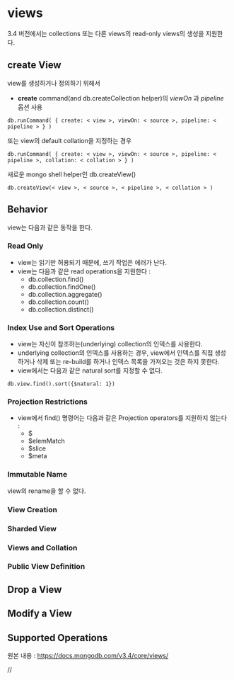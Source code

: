 views
==================
3.4 버전에서는 collections 또는 다른 views의 read-only views의 생성을 지원한다.

## create View

view를 생성하거나 정의하기 위해서
- **create** command(and db.createCollection helper)의 *viewOn* 과 *pipeline* 옵션 사용
```
db.runCommand( { create: < view >, viewOn: < source >, pipeline: < pipeline > } )
```

또는 view의 default collation을 지정하는 경우
```
db.runCommand( { create: < view >, viewOn: < source >, pipeline: < pipeline >, collation: < collation > } )
```

새로운 mongo shell helper인 db.createView()
```
db.createView(< view >, < source >, < pipeline >, < collation > )
```
## Behavior
view는 다음과 같은 동작을 한다.

### Read Only
- view는 읽기만 허용되기 때문에, 쓰기 작업은 에러가 난다.
- view는 다음과 같은 read operations을 지원한다 :
  + db.collection.find()
  + db.collection.findOne()
  + db.collection.aggregate()
  + db.collection.count()
  + db.collection.distinct()

### Index Use and Sort Operations
- view는 자신이 참조하는(underlying) collection의 인덱스를 사용한다.
- underlying collection의 인덱스를 사용하는 경우, view에서 인덱스를 직접 생성하거나 삭제 또는 re-build를 하거나 인덱스 목록을 가져오는 것은 하지 못한다.
- view에서는 다음과 같은 natural sort를 지정할 수 없다.
```
db.view.find().sort({$natural: 1})
```

### Projection Restrictions
- view에서 find() 명령어는 다음과 같은 Projection operators를 지원하지 않는다 :
  + $
  + $elemMatch
  + $slice
  + $meta

### Immutable Name
view의 rename을 할 수 없다.

### View Creation

### Sharded View

### Views and Collation

### Public View Definition

## Drop a View

## Modify a View

## Supported Operations


원본 내용 : https://docs.mongodb.com/v3.4/core/views/



//
